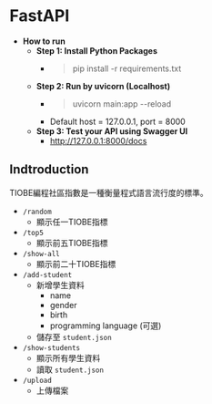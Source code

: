 # FastAPI

* **How to run**
    * **Step 1: Install Python Packages**
        * > pip install -r requirements.txt
    * **Step 2: Run by uvicorn (Localhost)**
        * > uvicorn main:app --reload
        * Default host = 127.0.0.1, port = 8000
    * **Step 3: Test your API using Swagger UI**
        * http://127.0.0.1:8000/docs

## Indtroduction
TIOBE編程社區指數是一種衡量程式語言流行度的標準。
- `/random`
  - 顯示任一TIOBE指標
- `/top5`
  - 顯示前五TIOBE指標
- `/show-all`
  - 顯示前二十TIOBE指標
- `/add-student`
  - 新增學生資料
    - name
    - gender
    - birth
    - programming language (可選)
  - 儲存至 `student.json`
- `/show-students`
  - 顯示所有學生資料
  - 讀取 `student.json`
- `/upload`
  - 上傳檔案